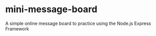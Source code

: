 # mini-message-board
A simple online message board to practice using the Node.js Express Framework 
